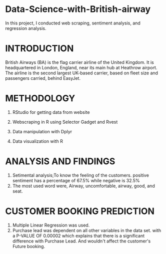 # Data-Science-with-British-airway
In this project, I conducted web scraping, sentiment analysis, and regression analysis.

# INTRODUCTION

British Airways (BA) is the flag carrier airline of the United Kingdom. It is headquartered in London, England, near its main hub at Heathrow airport.
The airline is the second largest UK-based carrier, based on fleet size and passengers carried, behind EasyJet.

# METHODOLOGY

1. RStudio for getting data from website

2. Webscraping in R using Selector Gadget and Rvest

3. Data manipulation with Dplyr

4. Data visualization with R

# ANALYSIS AND FINDINGS
1. Setimental analysis;To know the feeling of the customers. 
 positive sentiment has a percentage of 67.5% while  negative is 32.5%
2. The most used word were, Airway, uncomfortable, airway, good, and seat.

# CUSTOMER  BOOKING PREDICTION

1. Multiple Linear Regression was used.
2. Purchase lead was dependent on all other variables in the data set.
with a P-VALUE OF 0.00002 which explains that there is a significant difference with  Purchase Lead. And wouldn't affect the customer's Future booking.
